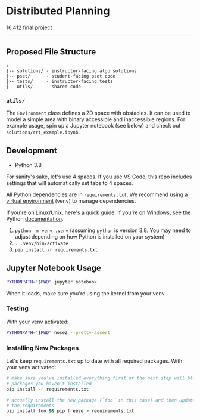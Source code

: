 # Distributed Planning

16.412 final project

---

## Proposed File Structure

```
/
|-- solutions/ - instructor-facing algo solutions
|-- pset/      - student-facing pset code
|-- tests/     - instructor-facing tests
|-- utils/     - shared code
```

### `utils/`

The `Environment` class defines a 2D space with obstacles. It can be used to model a simple area with binary accessible and inaccessible regions. For example usage, spin up a Jupyter notebook (see below) and check out `solutions/rrt_example.ipynb`.

## Development

* Python 3.8

For sanity's sake, let's use 4 spaces. If you use VS Code, this repo includes settings that will automatically set tabs to 4 spaces.

All Python dependencies are in `requirements.txt`. We recommend using a [virtual environment](https://docs.python.org/3/library/venv.html) (venv) to manage dependencies.

If you're on Linux/Unix, here's a quick guide. If you're on Windows, see the Python [documentation](https://docs.python.org/3/library/venv.html).
1. `python -m venv .venv` (assuming `python` is version 3.8. You may need to adjust depending on how Python is installed on your system)
2. `. .venv/bin/activate`
3. `pip install -r requirements.txt`

## Jupyter Notebook Usage

```sh
PYTHONPATH="$PWD" jupyter notebook
```

When it loads, make sure you're using the kernel from your venv.

### Testing

With your venv activated:

```sh
PYTHONPATH="$PWD" nose2 --pretty-assert
```

### Installing New Packages

Let's keep `requirements.txt` up to date with all required packages. With your venv activated:

```sh
# make sure you've installed everything first or the next step will blow away
# packages you haven't installed
pip install -r requirements.txt

# actually install the new package (`foo` in this case) and then update
# the requirements
pip install foo && pip freeze > requirements.txt
```
